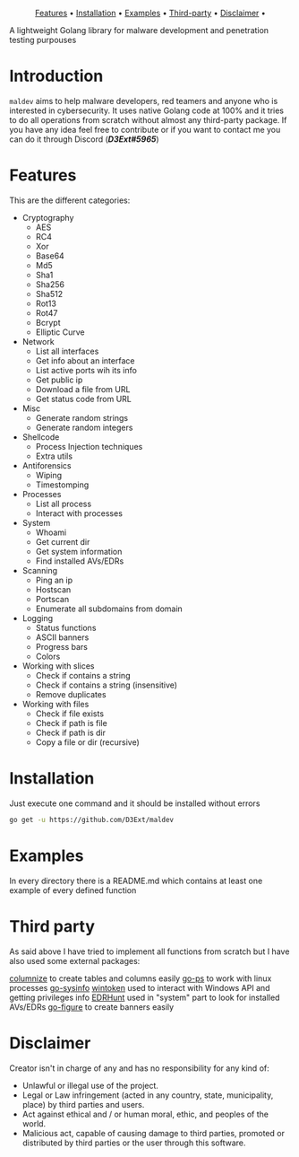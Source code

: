 

<p align="center">
  <a href="#features">Features</a> •
  <a href="#installation">Installation</a> •
  <a href="#examples">Examples</a> •
  <a href="#third-party">Third-party</a> •
  <a href="#disclaimer">Disclaimer</a> •
</p>

A lightweight Golang library for malware development and penetration testing purpouses

# Introduction

`maldev` aims to help malware developers, red teamers and anyone who is interested in cybersecurity. It uses native Golang code at 100% and it tries to do all operations from scratch without almost any third-party package. If you have any idea feel free to contribute or if you want to contact me you can do it through Discord (***D3Ext#5965***)

# Features

This are the different categories:

- Cryptography
  - AES
  - RC4
  - Xor
  - Base64
  - Md5
  - Sha1
  - Sha256
  - Sha512
  - Rot13
  - Rot47
  - Bcrypt
  - Elliptic Curve
- Network
  - List all interfaces
  - Get info about an interface
  - List active ports wih its info
  - Get public ip
  - Download a file from URL
  - Get status code from URL
- Misc
  - Generate random strings
  - Generate random integers
- Shellcode
  - Process Injection techniques
  - Extra utils
- Antiforensics
  - Wiping
  - Timestomping
- Processes
  - List all process
  - Interact with processes
- System
  - Whoami
  - Get current dir
  - Get system information
  - Find installed AVs/EDRs
- Scanning
  - Ping an ip
  - Hostscan
  - Portscan
  - Enumerate all subdomains from domain
- Logging
  - Status functions
  - ASCII banners
  - Progress bars
  - Colors
- Working with slices
  - Check if contains a string
  - Check if contains a string (insensitive)
  - Remove duplicates
- Working with files
  - Check if file exists
  - Check if path is file
  - Check if path is dir
  - Copy a file or dir (recursive)

# Installation

Just execute one command and it should be installed without errors

```sh
go get -u https://github.com/D3Ext/maldev
```

# Examples

In every directory there is a README.md which contains at least one example of every defined function

# Third party

As said above I have tried to implement all functions from scratch but I have also used some external packages:

[columnize](https://github.com/ryanuber/columnize) to create tables and columns easily
[go-ps](https://github.com/mitchellh/go-ps) to work with linux processes
[go-sysinfo](https://github.com/elastic/go-sysinfo)
[wintoken](https://github.com/fourcorelabs/wintoken) used to interact with Windows API and getting privileges info
[EDRHunt](https://github.com/FourCoreLabs/EDRHunt) used in "system" part to look for installed AVs/EDRs
[go-figure](https://github.com/common-nighthawk/go-figure) to create banners easily

# Disclaimer

Creator isn't in charge of any and has no responsibility for any kind of:

- Unlawful or illegal use of the project.
- Legal or Law infringement (acted in any country, state, municipality, place) by third parties and users.
- Act against ethical and / or human moral, ethic, and peoples of the world.
- Malicious act, capable of causing damage to third parties, promoted or distributed by third parties or the user through this software.

